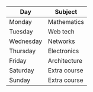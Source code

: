 
| Day       | Subject      |
| --------- | ------------ |
| Monday    | Mathematics  |
| Tuesday   | Web tech     |
| Wednesday | Networks     |
| Thursday  | Electronics  |
| Friday    | Architecture |
| Saturday  | Extra course |
| Sunday    | Extra course |
